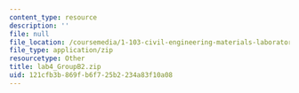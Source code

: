 ```yaml
---
content_type: resource
description: ''
file: null
file_location: /coursemedia/1-103-civil-engineering-materials-laboratory-spring-2004/121cfb3b869fb6f725b2234a83f10a08_lab4_GroupB2.zip
file_type: application/zip
resourcetype: Other
title: lab4_GroupB2.zip
uid: 121cfb3b-869f-b6f7-25b2-234a83f10a08
---
```

